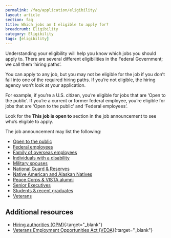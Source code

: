```yaml
---
permalink: /faq/application/eligibility/
layout: article
section: faq
title: Which jobs am I eligible to apply for?
breadcrumb: Eligibility
category: Eligibility
tags: [eligibility]
---
```


Understanding your eligibility will help you know which jobs you should apply to. There are several different eligibilities in the Federal Government; we call them ‘hiring paths’.

You can apply to any job, but you may not be eligible for the job if you don’t fall into one of the required hiring paths. If you’re not eligible, the hiring agency won’t look at your application.

For example, if you’re a U.S. citizen, you’re eligible for jobs that are ‘Open to the public’. If you’re a current or former federal employee, you’re eligible for jobs that are ‘Open to the public’ and ‘Federal employees’.

Look for the **This job is open to** section in the job announcement to see who’s eligible to apply.

The job announcement may list the following:

* [Open to the public](../../../working-in-government/unique-hiring-paths/public/)
* [Federal employees](../../../working-in-government/unique-hiring-paths/federal-employees/)
* [Family of overseas employees](../../../working-in-government/unique-hiring-paths/family-of-overseas-employees/)
* [Individuals with a disability](../../../working-in-government/unique-hiring-paths/individuals-with-disabilities/)
* [Military spouses](../../../working-in-government/unique-hiring-paths/military-spouses/)
* [National Guard & Reserves](../../../working-in-government/unique-hiring-paths/national-guard/)
* [Native American and Alaskan Natives](../../../working-in-government/unique-hiring-paths/native-americans/)
* [Peace Corps & VISTA alumni](../../../working-in-government/unique-hiring-paths/peace-corps/)
* [Senior Executives](../../../working-in-government/unique-hiring-paths/senior-executives/)
* [Students & recent graduates](../../../working-in-government/unique-hiring-paths/students/)
* [Veterans](../../../working-in-government/unique-hiring-paths/veterans/)

## Additional resources

* [Hiring authorities (OPM)](https://www.opm.gov/policy-data-oversight/hiring-information/hiring-authorities/){:target="_blank"}
* [Veterans Employment Opportunities Act (VEOA)](https://www.fedshirevets.gov/job/shav/index.aspx/){:target="_blank"}

